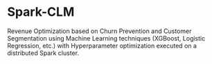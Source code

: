 # Spark-CLM
Revenue Optimization based on Churn Prevention and Customer Segmentation using Machine Learning techniques (XGBoost, Logistic Regression, etc.) with Hyperparameter optimization executed on a distributed Spark cluster.
